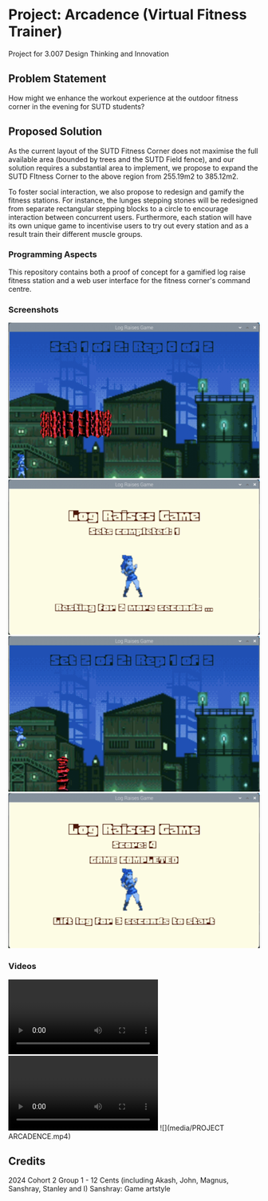 # Project: Arcadence (Virtual Fitness Trainer)

Project for 3.007 Design Thinking and Innovation

## Problem Statement
How might we enhance the workout experience at the outdoor fitness corner in the evening for SUTD students?

## Proposed Solution
As the current layout of the SUTD Fitness Corner does not maximise the full available area (bounded by trees and the SUTD Field fence), and our solution requires a substantial area to implement, we propose to expand the SUTD FItness Corner to the above region from 255.19m2 to 385.12m2.

To foster social interaction, we also propose to redesign and gamify the fitness stations. For instance, the lunges stepping stones will be redesigned from separate rectangular stepping blocks to a circle to encourage interaction between concurrent users. Furthermore, each station will have its own unique game to incentivise users to try out every station and as a result train their different muscle groups.

### Programming Aspects
This repository contains both a proof of concept for a gamified log raise fitness station and a web user interface for the fitness corner's command centre.

### Screenshots
![](media/ingame_1.png)
![](media/game_rest.png)
![](media/ingame_2.png)
![](media/game_complete.png)

### Videos
![](media/final_game_demo.mov)
![](media/fitness_corner_command_centre.mov)
![](media/PROJECT ARCADENCE.mp4)

## Credits
2024 Cohort 2 Group 1 - 12 Cents (including Akash, John, Magnus, Sanshray, Stanley and I)
Sanshray: Game artstyle